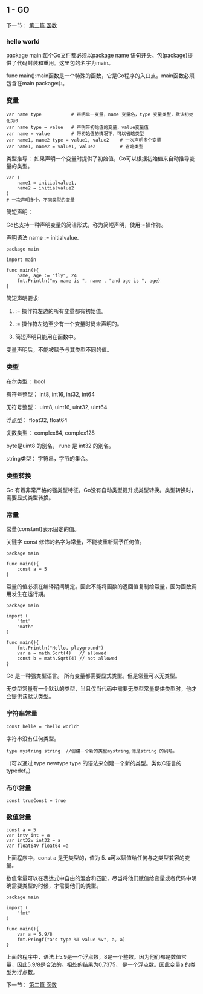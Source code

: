 ## 1 - GO

下一节： [第二篇 函数](https://github.com/zhudingsuifeng/go/blob/master/docs/goFunction.md)

### hello world

package main:每个Go文件都必须以package name 语句开头。包(package)提供了代码封装和重用。这里包的名字为main。

func main():main函数是一个特殊的函数，它是Go程序的入口点。main函数必须包含在main package中。

### 变量

```
var name type           # 声明单一变量，name 变量名，type 变量类型，默认初始化为0
var name type = value   # 声明带初始值的变量，value变量值
var name = value        # 带初始值的情况下，可以省略类型
var name1, name2 type = value1, value2    # 一次声明多个变量
var name1, name2 = value1, value2         # 省略类型
```

类型推导： 如果声明一个变量时提供了初始值，Go可以根据初始值来自动推导变量的类型。

```
var (
    name1 = initialvalue1,
    name2 = initialvalue2
)
# 一次声明多个，不同类型的变量
```

简短声明：

Go也支持一种声明变量的简洁形式，称为简短声明，使用:=操作符。

声明语法 name := initialvalue.

```
package main

import main

func main(){
    name, age := "fly", 24
    fmt.Println("my name is ", name , "and age is ", age)
}
```

简短声明要求:

1. := 操作符左边的所有变量都有初始值。

2. := 操作符左边至少有一个变量时尚未声明的。

3. 简短声明只能用在函数中。

变量声明后，不能被赋予与其类型不同的值。

### 类型

布尔类型： bool

有符号整型： int8, int16, int32, int64

无符号整型： uint8, uint16, uint32, uint64

浮点型： float32, float64

复数类型： complex64, complex128

byte是uint8 的别名， rune 是 int32 的别名。

string类型： 字符串，字节的集合。

### 类型转换

Go 有着非常严格的强类型特征。Go没有自动类型提升或类型转换。类型转换时，需要显式类型转换。

### 常量

常量(constant)表示固定的值。

关键字 const 修饰的名字为常量，不能被重新赋予任何值。

```
package main

func main(){
    const a = 5
}
```

常量的值必须在编译期间确定。因此不能将函数的返回值复制给常量，因为函数调用发生在运行期。

```
package main

import (
    "fmt"
    "math"
)

func main(){
    fmt.Println("Hello, playground")
    var a = math.Sqrt(4)   // allowed
    const b = math.Sqrt(4) // not allowed
}
```

Go 是一种强类型语言。 所有变量都需要显式类型。但是常量可以无类型。 

无类型常量有一个默认的类型，当且仅当代码中需要无类型常量提供类型时，他才会提供该默认类型。

### 字符串常量

```
const helle = "hello world"
```

字符串没有任何类型。

```
type mystring string  //创建一个新的类型mystring,他是string 的别名。
```

（可以通过 type newtype type 的语法来创建一个新的类型。类似C语言的typedef。）

### 布尔常量

```
const trueConst = true
```

### 数值常量

```
const a = 5
var intv int = a
var int32v int32 = a
var float64v float64 =a
```

上面程序中，const a 是无类型的，值为 5. a可以赋值给任何与之类型兼容的变量。

数值常量可以在表达式中自由的混合和匹配，尽当将他们赋值给变量或者代码中明确需要类型的时候，才需要他们的类型。

```
package main

import (
    "fmt"
)

func main(){
    var a = 5.9/8
    fmt.Pringf("a's type %T value %v", a, a)
}
```

上面的程序中，语法上5.9是一个浮点数，8是一个整数。因为他们都是数值常量，因此5.9/8是合法的。相处的结果为0.7375， 是一个浮点数。因此变量a 的类型为浮点数。

下一节： [第二篇 函数](https://github.com/zhudingsuifeng/go/blob/master/docs/goFunction.md)